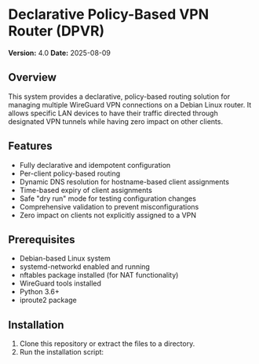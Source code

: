 # Declarative Policy-Based VPN Router (DPVR)

**Version:** 4.0
**Date:** 2025-08-09

## Overview

This system provides a declarative, policy-based routing solution for managing multiple WireGuard VPN connections on a Debian Linux router. It allows specific LAN devices to have their traffic directed through designated VPN tunnels while having zero impact on other clients.

## Features

- Fully declarative and idempotent configuration
- Per-client policy-based routing
- Dynamic DNS resolution for hostname-based client assignments
- Time-based expiry of client assignments
- Safe "dry run" mode for testing configuration changes
- Comprehensive validation to prevent misconfigurations
- Zero impact on clients not explicitly assigned to a VPN

## Prerequisites

- Debian-based Linux system
- systemd-networkd enabled and running
- nftables package installed (for NAT functionality)
- WireGuard tools installed
- Python 3.6+
- iproute2 package

## Installation

1. Clone this repository or extract the files to a directory.
2. Run the installation script:
